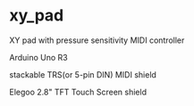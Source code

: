 # xy_pad

XY pad with pressure sensitivity
MIDI controller

Arduino Uno R3

stackable TRS(or 5-pin DIN) MIDI shield

Elegoo 2.8" TFT Touch Screen shield
